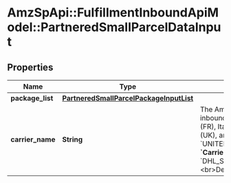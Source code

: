 # AmzSpApi::FulfillmentInboundApiModel::PartneredSmallParcelDataInput

## Properties
Name | Type | Description | Notes
------------ | ------------- | ------------- | -------------
**package_list** | [**PartneredSmallParcelPackageInputList**](PartneredSmallParcelPackageInputList.md) |  | [optional] 
**carrier_name** | **String** | The Amazon-partnered carrier to use for the inbound shipment. **&#x60;CarrierName&#x60;** values in France (FR), Italy (IT), Spain (ES), the United Kingdom (UK), and the United States (US): &#x60;UNITED_PARCEL_SERVICE_INC&#x60;. &lt;br&gt; **&#x60;CarrierName&#x60;** values in Germany (DE): &#x60;DHL_STANDARD&#x60;,&#x60;UNITED_PARCEL_SERVICE_INC&#x60;. &lt;br&gt;Default: &#x60;UNITED_PARCEL_SERVICE_INC&#x60;. | [optional] 


